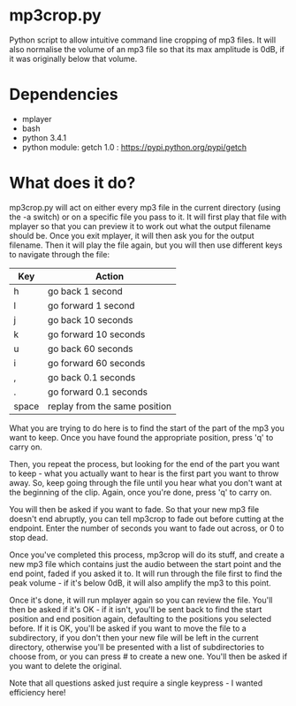 mp3crop.py
==========

Python script to allow intuitive command line cropping of mp3 files.  It will also
normalise the volume of an mp3 file so that its max amplitude is 0dB, if it was
originally below that volume.

# Dependencies
* mplayer
* bash
* python 3.4.1
* python module: getch 1.0 : https://pypi.python.org/pypi/getch

# What does it do?
mp3crop.py will act on either every mp3 file in the current directory (using the -a
switch) or on a specific file you pass to it.
It will first play that file with mplayer so that you can preview it to work out what
the output filename should be.
Once you exit mplayer, it will then ask you for the output filename.
Then it will play the file again, but you will then use different keys to navigate
through the file:

Key | Action
----| ------
h | go back 1 second
l | go forward 1 second
j | go back 10 seconds
k | go forward 10 seconds
u | go back 60 seconds
i | go forward 60 seconds
, | go back 0.1 seconds
. | go forward 0.1 seconds
space | replay from the same position

What you are trying to do here is to find the start of the part of the mp3 you want to
keep.
Once you have found the appropriate position, press 'q' to carry on.

Then, you repeat the process, but looking for the end of the part you want to keep -
what you actually want to hear is the first part you want to throw away.  So, keep
going through the file until you hear what you don't want at the beginning of the clip.
Again, once you're done, press 'q' to carry on.

You will then be asked if you want to fade.  So that your new mp3 file doesn't end
abruptly, you can tell mp3crop to fade out before cutting at the endpoint.  Enter the
number of seconds you want to fade out across, or 0 to stop dead.

Once you've completed this process, mp3crop will do its stuff, and create a new mp3 file
which contains just the audio between the start point and the end point, faded if you
asked it to.
It will run through the file first to find the peak volume - if it's below 0dB, it will
also amplify the mp3 to this point.

Once it's done, it will run mplayer again so you can review the file.
You'll then be asked if it's OK - if it isn't, you'll be sent back to find the start
position and end position again, defaulting to the positions you selected before.
If it is OK, you'll be asked if you want to move the file to a subdirectory, if you
don't then your new file will be left in the current directory, otherwise you'll be
presented with a list of subdirectories to choose from, or you can press # to create a
new one.
You'll then be asked if you want to delete the original.

Note that all questions asked just require a single keypress - I wanted efficiency here!


